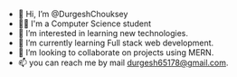 - 👋 Hi, I’m @DurgeshChouksey
- 👨‍🎓 I'm a Computer Science student
- 👀 I’m interested in learning new technologies.
- 🌱 I’m currently learning Full stack web development.
- 💞️ I’m looking to collaborate on projects using MERN.
- 📫 you can reach me by mail durgesh65178@gmail.com. 

<!---
DurgeshChouksey/DurgeshChouksey is a ✨ special ✨ repository because its `README.md` (this file) appears on your GitHub profile.
You can click the Preview link to take a look at your changes.
--->
